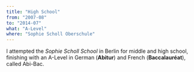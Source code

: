 ```yaml
---
title: "High School"
from: "2007-08"
to: "2014-07"
what: "A-Level"
where: "Sophie Scholl Oberschule"
---
```


I attempted the _Sophie Scholl School_ in Berlin for middle and high school, finishing with an A-Level in German (**Abitur**) and French (**Baccalauréat**), called Abi-Bac.
